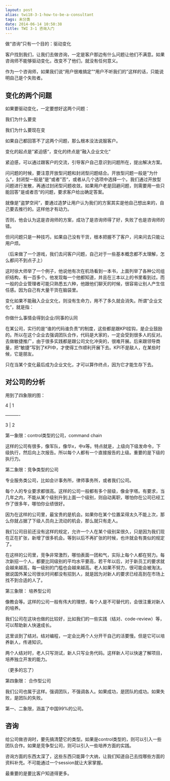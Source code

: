 ```yaml
---
layout: post
alias: twi18-3-1-how-to-be-a-consultant
tags: 未分类
date: 2014-06-14 10:50:38
title: TWI 3-1 咨询入门
---
```


做“咨询”只有一个目的：驱动变化

客户找到我们，让我们去做咨询，一定是客户那边有什么问题让他们不满意。如果咨询师不能够驱动变化，改变不了他们，就没有任何意义。

作为一个咨询师，如果我们说“用户很难搞定”“用户不听我们的”这样的话，只能说明自己是个失败者。

## 变化的两个问题

如果要驱动变化，一定要想好这两个问题：

我们为什么要变

我们为什么要现在变

如果自己都回答不了这两个问题，那么根本没法说服客户。

变化的起点是”紧迫感“，变化的终点是”融入企业文化“

紧迫感，可以通过跟客户的交流，引导客户自己意识到问题所在，提出解决方案。

问问题的时候，要注意开放型问题和封闭型问题结合。开放型问题一般是”为什么“，封闭型一般是”是“或者”否“，或者从几个选项中选择一个。我们通过开放型问题进行发散，再通过封闭型问题收敛。如果用户老是回避问题，则需要用一些只能回答”是或者否“的问题，要求客户给出确定答案。

就像是”盗梦空间“，要通过造梦让用户认为我们的方案其实是他自己想出来的，自己要去推行的。这样他才有动力。

否则，他会认为这是咨询师的方案，成功了是咨询师得了好，失败了也是咨询师的错。

但问问题只是一种技巧，如果自己没有干货，根本把握不了客户，问来问去只能让用户烦。

（后来做了一个游戏，我们去问客户问题，自己对于一些基本概念都不太理解，怎么都问不到点子上）

这时徐大师举了一个例子，他说他有次在机场看到一本书，上面列举了各种公司组织结构，有一百多个。他发现每一个他都知道，并且在三本以上的书里看到过。而一般的企业管理者可能只熟悉五六种，他跟他们聊天的时候，很容易让别人产生信任感。因为自己有大量干货在脑袋里。

变化如果不能融入企业文化，则没有生命力，用不了多久就会消失。所谓”企业文化“，就是指：

你做什么事情会得到企业/同事的认同

在某公司，实行的是“谁的代码谁负责”的制度，这些都是跟KPI挂钩，是企业鼓励的。所以在这个企业去强调团队合作，代码是大家的，一定会受到很多人的反对。去做敏捷推广，由于很多实践都是跟公司文化冲突的，很难开展。后来跟领导商量，把“敏捷”写到了KPI中，才使得工作顺利开展下去。KPI不是敌人，在某些时候，它是朋友。

只在当某个变化最后成为企业文化，才可以算作终点，因为它才能生存下去。

## 对公司的分析

用到了四象限的图：

4   |   1

&#8212;&#8212;&#8212;-

3   |   2

第一象限：control类型的公司，command chain

这样的公司有很多，像军队，像华x，中x等。特点就是，上级向下级发命令，下级执行，然后向上次报告。所以每个人都有一个直接报告的上级。重要的是下级的执行力。

第二象限：竞争类型的公司

专业服务类公司，比如会计事务所，律师事务所，或者我们公司。

每个人的专业要求都很高。这样的公司一般都有多个层级，像金字塔。有要求，当几年之内，不能从某个级别升到上面一个级别，则自动离职，哪怕你在公司已经工作了很多年，哪怕你业绩很好。

因为在这样的公司里，最宝贵的是机会。如果你在某个位置呆得太久不能上次，那么你就占据了下级人员向上流动的机会，那么就只有走人。

我们公司目前还没有这样的规定，允许一个人在某个级别呆很久，只是因为我们现在正在扩张，新增了很多机会。等到以后不再扩张的时候，也许就会有类似的规定了。

在这样的公司里，竞争非常激烈，哪怕表面一团和气，实际上每个人都在努力。每次新招一个人，都要比同级别的平均水平要高，若干年以后，对于新员工的要求就会越来越高，每一级别的门槛也会越来越高。老人如果不努力，很可能会被淘汰。据说国外某公司很长时间都没有招到人，就是因为对新人的要求已经高到在市场上找不到合适的人了。

第三象限： 培养型公司

像教会等。这样的公司一般有伟大的理想，每个人是不可替代的，会很注重对新人的培养。

我们公司在这块也做的比较好，比如我们的一些实践（结对、code-review）等，可以帮助新人快速成长。

这里谈到了结对。结对编程，一定会比两个人分开干自己的活要慢。但是它可以培养新人，传递知识。

两个人结对时，老人只写测试，新人只写业务代码。这样新人可以快速了解项目，培养独立开发的能力。

（更多的忘了）

第四象限： 合作型公司

我们公司也属于这样。强调团队，不强调各人。如果成功，是团队的成功。如果失败，是团队的失败。

第一、二象限，涵盖了中国99%的公司。

## 咨询

给公司做咨询时，要先搞清楚它的类型。如果是control类型的，则可以引入一些团队合作。如果是竞争型公司，则可以引入一些培养方面的实践。

咨询方面的东西太深了，这些东西只能算个大纳，让我们知道自己去找哪些方面的资料补充。不可能通过一个session就让大家掌握。

最重要的是要比客户知道得更多。
